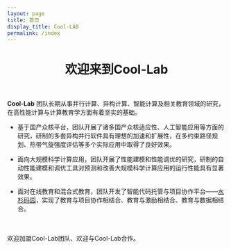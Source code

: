 ```yaml
---
layout: page
title: 首页
display_title: Cool-LAB
permalink: /index
---
```


<center><h1>欢迎来到Cool-Lab</h1></center>

<br />

**Cool-Lab** 团队长期从事并行计算、异构计算、智能计算及相关教育领域的研究，在高性能计算与计算教育学方面有着坚实的基础。

- 基于国产众核平台，团队开展了诸多国产众核适应性、人工智能应用等方面的研究，研制的多套异构并行软件具有理想的加速和扩展性，在多约束路径规划、热带气旋强度评估等多个实际应用中取得了良好效果。

- 面向大规模科学计算应用，团队开展了性能建模和性能调优的研究，研制的自动性能建模和调优工具对预测和改善大规模科学计算应用的运行性能具有显著效果。

- 面对在线教育和混合式教育，团队开发了智能代码托管与项目协作平台——<a href="http://gitea.shuishan.net.cn" target="_blank">水杉码园</a>，实现了教育与项目协作相结合、教育与激励相结合、教育与数据相结合。

<br />
<br />
欢迎加盟Cool-Lab团队、欢迎与Cool-Lab合作。
<br />
